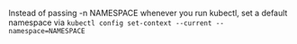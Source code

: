 Instead of passing -n NAMESPACE whenever you run kubectl, set a default namespace via
`kubectl config set-context --current --namespace=NAMESPACE`
